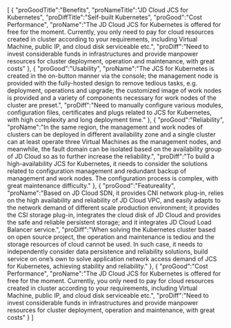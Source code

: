 [
	{
		"proGoodTitle":"Benefits",
		"proNameTitle":"JD Cloud JCS for Kubernetes",
		"proDiffTitle":"Self-built Kubernetes",
		"proGood":"Cost Performance",
		"proName":"The JD Cloud JCS for Kubernetes is offered for free for the moment. Currently, you only need to pay for cloud resources created in cluster according to your requirements, including Virtual Machine, public IP, and cloud disk serviceable etc.",
		"proDiff":"Need to invest considerable funds in infrastructures and provide manpower resources for cluster deployment, operation and maintenance, with great costs"
	},
	{
		"proGood":"Usability",
		"proName":"The JCS for Kubernetes is created in the on-button manner via the console; the management node is provided with the fully-hosted design to remove tedious tasks, e.g. deployment, operations and upgrade; the customized image of work nodes is provided and a variety of components necessary for work nodes of the cluster are preset.",
		"proDiff":"Need to manually configure various modules, configuration files, certificates and plugs related to JCS for Kubernetes, with high complexity and long deployment time."
	},
	{
		"proGood":"Reliability",
		"proName":"In the same region, the management and work nodes of clusters can be deployed in different availability zone and a single cluster can at least operate three Virtual Machines as the management nodes, and meanwhile, the fault domain can be isolated based on the availability group of JD Cloud so as to further increase the reliability.",
		"proDiff":"To build a high-availability JCS for Kubernetes, it needs to consider the solutions related to configuration management and redundant backup of management and work nodes. The configuration process is complex, with great maintenance difficulty."
	},
	{
		"proGood":"Featureality",
		"proName":"Based on JD Cloud SDN, it provides CNI network plug-in, relies on the high availability and reliability of JD Cloud VPC, and easily adapts to the network demand of different scale production environment; it provides the CSI storage plug-in, integrates the cloud disk of JD Cloud and provides the safe and reliable persistent storage; and it integrates JD Cloud Load Balancer service.",
		"proDiff":"When solving the Kubernetes cluster based on open source project, the operation and maintenance is tediou and the storage resources of cloud cannot be used. In such case, it needs to independently consider data persistence and reliability solutions, build service on one’s own to solve application network access demand of JCS for Kubernetes, achieving stability and reliability."
	},
	{
		"proGood":"Cost Performance",
		"proName":"The JD Cloud JCS for Kubernetes is offered for free for the moment. Currently, you only need to pay for cloud resources created in cluster according to your requirements, including Virtual Machine, public IP, and cloud disk serviceable etc.",
		"proDiff":"Need to invest considerable funds in infrastructures and provide manpower resources for cluster deployment, operation and maintenance, with great costs"
	}
]